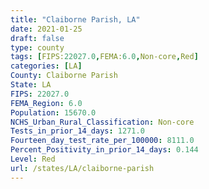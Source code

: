 ```yaml
---
title: "Claiborne Parish, LA"
date: 2021-01-25
draft: false
type: county
tags: [FIPS:22027.0,FEMA:6.0,Non-core,Red]
categories: [LA]
County: Claiborne Parish
State: LA
FIPS: 22027.0
FEMA_Region: 6.0
Population: 15670.0
NCHS_Urban_Rural_Classification: Non-core
Tests_in_prior_14_days: 1271.0
Fourteen_day_test_rate_per_100000: 8111.0
Percent_Positivity_in_prior_14_days: 0.144
Level: Red
url: /states/LA/claiborne-parish
---
```



